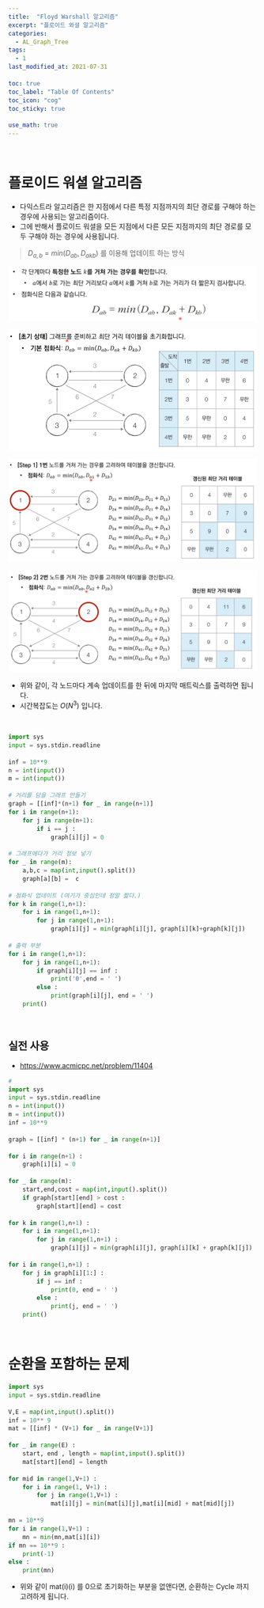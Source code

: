 ```yaml
---
title:  "Floyd Warshall 알고리즘"
excerpt: "플로이드 와셜 알고리즘"
categories:
  - AL_Graph_Tree
tags:
  - 1
last_modified_at: 2021-07-31

toc: true
toc_label: "Table Of Contents"
toc_icon: "cog"
toc_sticky: true

use_math: true
---
```


<br>

# 플로이드 워셜 알고리즘

- 다익스트라 알고리즘은 한 지점에서 다른 특정 지점까지의 최단 경로를 구해야 하는 경우에 사용되는 알고리즘이다.
- 그에 반해서 플로이드 워셜을 모든 지점에서 다른 모든 지점까지의 최단 경로를 모두 구해야 하는 경우에 사용됩니다.

> $D_{a,b}$  = $min(D_{ab}, D_{akb})$ 를 이용해 업데이트 하는 방식

![png](/assets/images/Python/10_1.png)

![png](/assets/images/Python/10_2.png)

![png](/assets/images/Python/10_3.png)

![png](/assets/images/Python/10_4.png)

- 위와 같이, 각 노드마다 계속 업데이트를 한 뒤에 마지막 매트릭스를 출력하면 됩니다.
- 시간복잡도는 $O(N^3)$ 입니다. 

<br>

```python
import sys
input = sys.stdin.readline

inf = 10**9
n = int(input())
m = int(input())

# 거리를 담을 그래프 만들기
graph = [[inf]*(n+1) for _ in range(n+1)]
for i in range(n+1):
    for j in range(n+1):
        if i == j :
            graph[i][j] = 0

# 그래프에다가 거리 정보 넣기
for _ in range(m):
    a,b,c = map(int,input().split())
    graph[a][b] =  c

# 점화식 업데이트 (여기가 중심인데 정말 짧다.)
for k in range(1,n+1):
    for i in range(1,n+1):
        for j in range(1,n+1):
            graph[i][j] = min(graph[i][j], graph[i][k]+graph[k][j])

# 출력 부분 
for i in range(1,n+1):
    for j in range(1,n+1):
        if graph[i][j] == inf :
            print('0',end = ' ')
        else :
            print(graph[i][j], end = ' ')
    print()
```

<br>

## 실전 사용

- <https://www.acmicpc.net/problem/11404>

```python
#
import sys 
input = sys.stdin.readline
n = int(input())
m = int(input())
inf = 10**9

graph = [[inf] * (n+1) for _ in range(n+1)]

for i in range(n+1) :
    graph[i][i] = 0
 
for _ in range(m):
    start,end,cost = map(int,input().split())
    if graph[start][end] > cost :
        graph[start][end] = cost

for k in range(1,n+1) :
    for i in range(1,n+1):
        for j in range(1,n+1) :
            graph[i][j] = min(graph[i][j], graph[i][k] + graph[k][j])

for i in range(1,n+1) :
    for j in graph[i][1:] :
        if j == inf :
            print(0, end = ' ')
        else :
            print(j, end = ' ')
    print()
```

<br>

# 순환을 포함하는 문제

```python
import sys 
input = sys.stdin.readline 

V,E = map(int,input().split())
inf = 10** 9
mat = [[inf] * (V+1) for _ in range(V+1)]

for _ in range(E) :
    start, end , length = map(int,input().split())
    mat[start][end] = length

for mid in range(1,V+1) :
    for i in range(1, V+1) :
        for j in range(1,V+1) :
            mat[i][j] = min(mat[i][j],mat[i][mid] + mat[mid][j])

mn = 10**9
for i in range(1,V+1) :
    mn = min(mn,mat[i][i])
if mn == 10**9 :
    print(-1)
else :
    print(mn)
```

- 위와 같이 mat(i)(i) 를 0으로 초기화하는 부분을 없앤다면, 순환하는 Cycle 까지 고려하게 됩니다.

